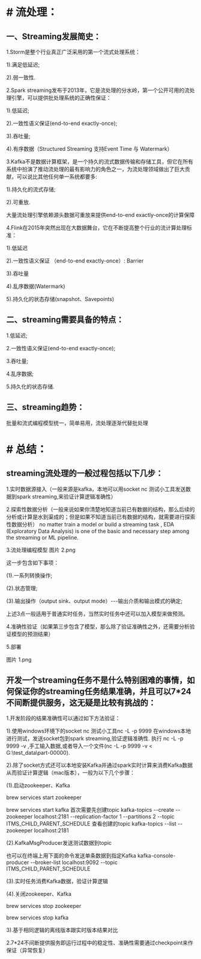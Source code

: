 # # 流处理：



## 一、Streaming发展简史：
1.Storm是整个行业真正广泛采用的第一个流式处理系统：


1).满足低延迟;


2).弱一致性.


2.Spark streaming发布于2013年，它是流处理的分水岭，第一个公开可用的流处理引擎，可以提供批处理系统的正确性保证：


1).低延迟;


2).一致性语义保证(end-to-end exactly-once);


3).吞吐量;


4).有序数据（Structured Streaming 支持Event Time 与 Watermark）


3.Kafka不是数据计算框架，是一个持久的流式数据传输和存储工具，但它在所有系统中扮演了推动流处理的最有影响力的角色之一，为流处理领域做出了巨大贡献，可以说比其他任何单一系统都要多:


1).持久化的流式存储;


2).可重放.


大量流处理引擎依赖源头数据可重放来提供end-to-end exactly-once的计算保障


4.Flink在2015年突然出现在大数据舞台，它在不断提高整个行业的流计算处理标准：


1).低延迟


2).一致性语义保证 （end-to-end exactly-once）: Barrier


3).吞吐量


4).乱序数据(Watermark)


5).持久化的状态存储(snapshot、Savepoints)


## 二、streaming需要具备的特点：
1.低延迟;


2.一致性语义保证(end-to-end exactly-once);


3.吞吐量;


4.乱序数据;


5.持久化的状态存储.


## 三、streaming趋势：
批量和流式编程模型统一，简单易用，流处理逐渐代替批处理


# # 总结：

## streaming流处理的一般过程包括以下几步：
1.实时数据源接入（一般来源是kafka，本地可以用socket nc  测试小工具发送数据到spark streaming,来验证计算逻辑准确性）


2.探索性数据分析（一般来说如果你清楚地知道当前已有数据的结构，那么后续的分析或计算是水到渠成的；但是如果不知道当前已有数据的结构，就需要进行探索性数据分析）
no matter train a model or build a streaming task , EDA (Exploratory Data Analysis) is one of the basic and necessary step among the streaming or ML pipeline.


3.流处理编程模型
图片 2.png

这一步包含如下事项：

(1).一系列转换操作;

(2).状态管理;

(3).输出操作（output sink、output mode）---输出介质和输出模式的确定;

上述3点一般适用于普通实时任务，当然实时任务中还可以加入模型来做预测。


4.准确性验证（如果第三步包含了模型，那么除了验证准确性之外，还需要分析验证模型的预测结果）


5.部署

图片 1.png


## 开发一个streaming任务不是什么特别困难的事情，如何保证你的streaming任务结果准确，并且可以7*24不间断提供服务，这无疑是比较有挑战的：
1.开发阶段的结果准确性可以通过如下方法验证：

1).使用windows环境下的socket nc  测试小工具nc -L -p 9999  在windows本地 进行测试，发送socket包到spark streaming,验证逻辑准确性.
执行 nc -L -p 9999 -v ,手工输入数据,或者导入一个文件(nc -L -p 9999 -v < G:\test_data\part-00000).

2).除了socket方式还可以本地安装Kafka并通过spark实时计算来消费Kafka数据从而验证计算逻辑（mac版本），一般为以下几个步骤：

(1).启动zookeeper、Kafka

brew services start zookeeper

brew services start kafka
首次需要先创建topic
kafka-topics --create --zookeeper localhost:2181 --replication-factor 1 --partitions 2 --topic ITMS_CHILD_PARENT_SCHEDULE
查看创建的topic
kafka-topics --list --zookeeper localhost:2181

(2).KafkaMsgProducer发送测试数据到topic

也可以在终端上用下面的命令发送单条数据到指定Kafka
kafka-console-producer --broker-list localhost:9092 --topic ITMS_CHILD_PARENT_SCHEDULE

(3).实时任务消费Kafka数据，验证计算逻辑

(4).关闭zookeeper、Kafka

brew services stop zookeeper

brew services stop kafka

3).基于相同逻辑的离线版本跟实时版本结果对比


2.7*24不间断提供服务即运行过程中的稳定性、准确性需要通过checkpoint来作保证（异常恢复）
